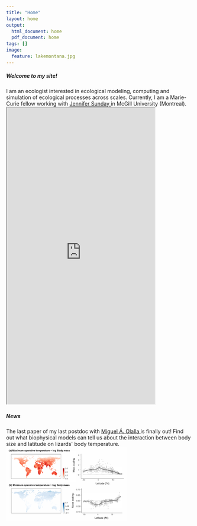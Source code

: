 ```yaml
---
title: "Home"
layout: home
output:
  html_document: home
  pdf_document: home
tags: []
image:
  feature: lakemontana.jpg
---
```

<div class="tiles">
    <h5>Welcome to my site!</h5> 
      I am an ecologist interested in ecological modeling, computing and simulation of ecological processes across scales. Currently, I am a Marie-Curie fellow working with <a href="http://jennsunday.weebly.com/"> Jennifer Sunday </a> in McGill University (Montreal).
</div>

<div class="tiles">
  <iframe style="width: 400px; height: 800px;" src="https://jrubalcaba.github.io/twitter-embed/" width="300" height="150"></iframe>

  <h5>News</h5>
      The last paper of my last postdoc with <a href="http://olallalab.com/"> Miguel Á. Olalla </a> is finally out! Find out what biophysical models can tell us about the interaction between body size and latitude on lizards' body temperature.
      <a href="https://besjournals.onlinelibrary.wiley.com/doi/abs/10.1111/1365-2656.13181">
    <img height="200px" src="/images/news/rubalcaba&olalla_tarraga2020.png"></a>
</div>




